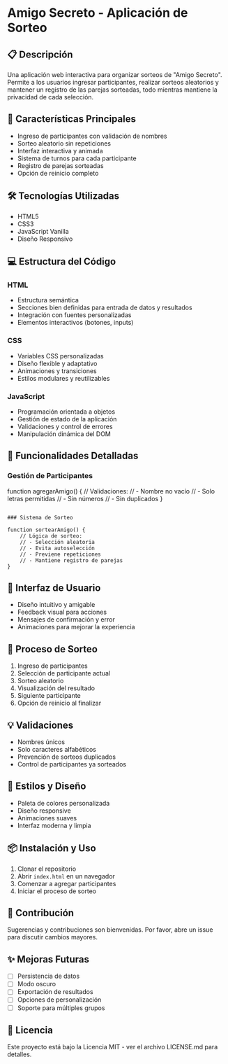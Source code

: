 # Amigo Secreto - Aplicación de Sorteo

## 📋 Descripción
Una aplicación web interactiva para organizar sorteos de "Amigo Secreto". Permite a los usuarios ingresar participantes, realizar sorteos aleatorios y mantener un registro de las parejas sorteadas, todo mientras mantiene la privacidad de cada selección.

## 🚀 Características Principales
- Ingreso de participantes con validación de nombres
- Sorteo aleatorio sin repeticiones
- Interfaz interactiva y animada
- Sistema de turnos para cada participante
- Registro de parejas sorteadas
- Opción de reinicio completo

## 🛠️ Tecnologías Utilizadas
- HTML5
- CSS3
- JavaScript Vanilla
- Diseño Responsivo

## 💻 Estructura del Código

### HTML
- Estructura semántica
- Secciones bien definidas para entrada de datos y resultados
- Integración con fuentes personalizadas
- Elementos interactivos (botones, inputs)

### CSS
- Variables CSS personalizadas
- Diseño flexible y adaptativo
- Animaciones y transiciones
- Estilos modulares y reutilizables

### JavaScript
- Programación orientada a objetos
- Gestión de estado de la aplicación
- Validaciones y control de errores
- Manipulación dinámica del DOM

## 🎯 Funcionalidades Detalladas

### Gestión de Participantes

function agregarAmigo() {
    // Validaciones:
    // - Nombre no vacío
    // - Solo letras permitidas
    // - Sin números
    // - Sin duplicados
}
```

### Sistema de Sorteo

function sortearAmigo() {
    // Lógica de sorteo:
    // - Selección aleatoria
    // - Evita autoselección
    // - Previene repeticiones
    // - Mantiene registro de parejas
}
```

## 📱 Interfaz de Usuario
- Diseño intuitivo y amigable
- Feedback visual para acciones
- Mensajes de confirmación y error
- Animaciones para mejorar la experiencia

## 🔄 Proceso de Sorteo
1. Ingreso de participantes
2. Selección de participante actual
3. Sorteo aleatorio
4. Visualización del resultado
5. Siguiente participante
6. Opción de reinicio al finalizar

## 💡 Validaciones
- Nombres únicos
- Solo caracteres alfabéticos
- Prevención de sorteos duplicados
- Control de participantes ya sorteados

## 🎨 Estilos y Diseño
- Paleta de colores personalizada
- Diseño responsive
- Animaciones suaves
- Interfaz moderna y limpia

## 📦 Instalación y Uso
1. Clonar el repositorio
2. Abrir `index.html` en un navegador
3. Comenzar a agregar participantes
4. Iniciar el proceso de sorteo

## 🤝 Contribución
Sugerencias y contribuciones son bienvenidas. Por favor, abre un issue para discutir cambios mayores.

## ✨ Mejoras Futuras
- [ ] Persistencia de datos
- [ ] Modo oscuro
- [ ] Exportación de resultados
- [ ] Opciones de personalización
- [ ] Soporte para múltiples grupos

## 📄 Licencia
Este proyecto está bajo la Licencia MIT - ver el archivo LICENSE.md para detalles.